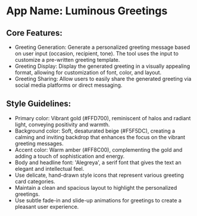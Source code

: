 # **App Name**: Luminous Greetings

## Core Features:

- Greeting Generation: Generate a personalized greeting message based on user input (occasion, recipient, tone). The tool uses the input to customize a pre-written greeting template.
- Greeting Display: Display the generated greeting in a visually appealing format, allowing for customization of font, color, and layout.
- Greeting Sharing: Allow users to easily share the generated greeting via social media platforms or direct messaging.

## Style Guidelines:

- Primary color: Vibrant gold (#FFD700), reminiscent of halos and radiant light, conveying positivity and warmth.
- Background color: Soft, desaturated beige (#F5F5DC), creating a calming and inviting backdrop that enhances the focus on the vibrant greeting messages.
- Accent color: Warm amber (#FF8C00), complementing the gold and adding a touch of sophistication and energy.
- Body and headline font: 'Alegreya', a serif font that gives the text an elegant and intellectual feel.
- Use delicate, hand-drawn style icons that represent various greeting card categories.
- Maintain a clean and spacious layout to highlight the personalized greetings.
- Use subtle fade-in and slide-up animations for greetings to create a pleasant user experience.